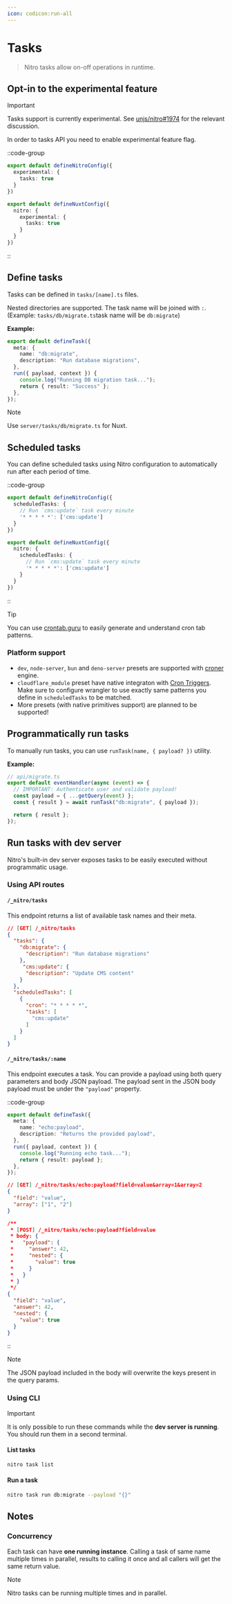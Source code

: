```yaml
---
icon: codicon:run-all
---
```


# Tasks

> Nitro tasks allow on-off operations in runtime.

## Opt-in to the experimental feature

> [!IMPORTANT]
> Tasks support is currently experimental.
> See [unjs/nitro#1974](https://github.com/unjs/nitro/issues/1974) for the relevant discussion.

In order to tasks API you need to enable experimental feature flag.

::code-group
```ts [nitro.config.ts]
export default defineNitroConfig({
  experimental: {
    tasks: true
  }
})
```

```ts [nuxt.config.ts]
export default defineNuxtConfig({
  nitro: {
    experimental: {
      tasks: true
    }
  }
})
```
::


## Define tasks

Tasks can be defined in `tasks/[name].ts` files.

Nested directories are supported. The task name will be joined with `:`. (Example: `tasks/db/migrate.ts`task name will be `db:migrate`)

**Example:**

```ts [tasks/db/migrate.ts]
export default defineTask({
  meta: {
    name: "db:migrate",
    description: "Run database migrations",
  },
  run({ payload, context }) {
    console.log("Running DB migration task...");
    return { result: "Success" };
  },
});
```

> [!NOTE]
> Use `server/tasks/db/migrate.ts` for Nuxt.


## Scheduled tasks

You can define scheduled tasks using Nitro configuration to automatically run after each period of time.

::code-group
```ts [nitro.config.ts]
export default defineNitroConfig({
  scheduledTasks: {
    // Run `cms:update` task every minute
    '* * * * *': ['cms:update']
  }
})
```

```ts [nuxt.config.ts]
export default defineNuxtConfig({
  nitro: {
    scheduledTasks: {
      // Run `cms:update` task every minute
      '* * * * *': ['cms:update']
    }
  }
})
```

::

> [!TIP]
> You can use [crontab.guru](https://crontab.guru/) to easily generate and understand cron tab patterns.

### Platform support

- `dev`, `node-server`, `bun` and `deno-server` presets are supported with [croner](https://croner.56k.guru/) engine.
- `cloudflare_module` preset have native integraton with [Cron Triggers](https://developers.cloudflare.com/workers/configuration/cron-triggers/). Make sure to configure wrangler to use exactly same patterns you define in `scheduledTasks` to be matched.
- More presets (with native primitives support) are planned to be supported!

## Programmatically run tasks

To manually run tasks, you can use `runTask(name, { payload? })` utility.

**Example:**

```ts
// api/migrate.ts
export default eventHandler(async (event) => {
  // IMPORTANT: Authenticate user and validate payload!
  const payload = { ...getQuery(event) };
  const { result } = await runTask("db:migrate", { payload });

  return { result };
});
```

## Run tasks with dev server

Nitro's built-in dev server exposes tasks to be easily executed without programmatic usage.

### Using API routes

#### `/_nitro/tasks`

This endpoint returns a list of available task names and their meta.

```json
// [GET] /_nitro/tasks
{
  "tasks": {
    "db:migrate": {
      "description": "Run database migrations"
    },
     "cms:update": {
      "description": "Update CMS content"
    }
  },
  "scheduledTasks": [
    {
      "cron": "* * * * *",
      "tasks": [
        "cms:update"
      ]
    }
  ]
}
```

#### `/_nitro/tasks/:name`

This endpoint executes a task. You can provide a payload using both query parameters and body JSON payload. The payload sent in the JSON body payload must be under the `"payload"` property.

::code-group
```ts [tasks/echo/payload.ts]
export default defineTask({
  meta: {
    name: "echo:payload",
    description: "Returns the provided payload",
  },
  run({ payload, context }) {
    console.log("Running echo task...");
    return { result: payload };
  },
});
```
```json [GET]
// [GET] /_nitro/tasks/echo:payload?field=value&array=1&array=2
{
  "field": "value",
  "array": ["1", "2"]
}
```
```json [POST]
/**
 * [POST] /_nitro/tasks/echo:payload?field=value
 * body: {
 *   "payload": {
 *     "answer": 42,
 *     "nested": {
 *       "value": true
 *     }
 *   }
 * }
 */
{
  "field": "value",
  "answer": 42,
  "nested": {
    "value": true
  }
}
```
::

> [!NOTE]
> The JSON payload included in the body will overwrite the keys present in the query params.

### Using CLI

> [!IMPORTANT]
> It is only possible to run these commands while the **dev server is running**. You should run them in a second terminal.

#### List tasks

```sh
nitro task list
```

#### Run a task

```sh
nitro task run db:migrate --payload "{}"
```

## Notes

### Concurrency

Each task can have **one running instance**. Calling a task of same name multiple times in parallel, results to calling it once and all callers will get the same return value.

> [!NOTE]
> Nitro tasks can be running multiple times and in parallel.
